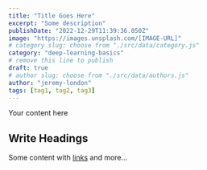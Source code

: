 ```yaml
---
title: "Title Goes Here"
excerpt: "Some description"
publishDate: "2022-12-29T11:39:36.050Z"
image: "https://images.unsplash.com/[IMAGE-URL]"
# category slug: choose from "./src/data/category.js"
category: "deep-learning-basics"
# remove this line to publish
draft: true
# author slug: choose from "./src/data/authors.js"
author: "jeremy-london"
tags: [tag1, tag2, tag3]
---
```


Your content here

## Write Headings

Some content with [links](#) and more...
